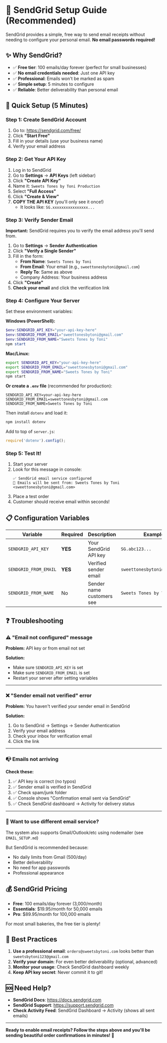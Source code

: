 # 📧 SendGrid Setup Guide (Recommended)

SendGrid provides a simple, free way to send email receipts without needing to configure your personal email. **No email passwords required!**

## ✨ Why SendGrid?

- ✅ **Free tier**: 100 emails/day forever (perfect for small businesses)
- ✅ **No email credentials needed**: Just one API key
- ✅ **Professional**: Emails won't be marked as spam
- ✅ **Simple setup**: 5 minutes to configure
- ✅ **Reliable**: Better deliverability than personal email

## 🚀 Quick Setup (5 Minutes)

### Step 1: Create SendGrid Account

1. Go to: https://sendgrid.com/free/
2. Click **"Start Free"**
3. Fill in your details (use your business name)
4. Verify your email address

### Step 2: Get Your API Key

1. Log in to SendGrid
2. Go to **Settings** → **API Keys** (left sidebar)
3. Click **"Create API Key"**
4. Name it: `Sweets Tones by Toni Production`
5. Select **"Full Access"**
6. Click **"Create & View"**
7. **COPY THE API KEY** (you'll only see it once!)
   - It looks like: `SG.xxxxxxxxxxxxxxxx...`

### Step 3: Verify Sender Email

**Important:** SendGrid requires you to verify the email address you'll send from.

1. Go to **Settings** → **Sender Authentication**
2. Click **"Verify a Single Sender"**
3. Fill in the form:
   - **From Name**: `Sweets Tones by Toni`
   - **From Email**: Your email (e.g., `sweettonesbytoni@gmail.com`)
   - **Reply To**: Same as above
   - Company Address: Your business address
4. Click **"Create"**
5. **Check your email** and click the verification link

### Step 4: Configure Your Server

Set these environment variables:

**Windows (PowerShell):**
```powershell
$env:SENDGRID_API_KEY="your-api-key-here"
$env:SENDGRID_FROM_EMAIL="sweettonesbytoni@gmail.com"
$env:SENDGRID_FROM_NAME="Sweets Tones by Toni"
npm start
```

**Mac/Linux:**
```bash
export SENDGRID_API_KEY="your-api-key-here"
export SENDGRID_FROM_EMAIL="sweettonesbytoni@gmail.com"
export SENDGRID_FROM_NAME="Sweets Tones by Toni"
npm start
```

**Or create a `.env` file** (recommended for production):
```
SENDGRID_API_KEY=your-api-key-here
SENDGRID_FROM_EMAIL=sweettonesbytoni@gmail.com
SENDGRID_FROM_NAME=Sweets Tones by Toni
```

Then install `dotenv` and load it:
```bash
npm install dotenv
```

Add to top of `server.js`:
```javascript
require('dotenv').config();
```

### Step 5: Test It!

1. Start your server
2. Look for this message in console:
   ```
   ✅ SendGrid email service configured
   📧 Emails will be sent from: Sweets Tones by Toni <sweettonesbytoni@gmail.com>
   ```
3. Place a test order
4. Customer should receive email within seconds!

## 📋 Configuration Variables

| Variable | Required | Description | Example |
|----------|----------|-------------|---------|
| `SENDGRID_API_KEY` | **YES** | Your SendGrid API key | `SG.abc123...` |
| `SENDGRID_FROM_EMAIL` | **YES** | Verified sender email | `sweettonesbytoni@gmail.com` |
| `SENDGRID_FROM_NAME` | No | Sender name customers see | `Sweets Tones by Toni` |

## ❓ Troubleshooting

### ⚠️ "Email not configured" message

**Problem:** API key or from email not set

**Solution:**
- Make sure `SENDGRID_API_KEY` is set
- Make sure `SENDGRID_FROM_EMAIL` is set
- Restart your server after setting variables

---

### ❌ "Sender email not verified" error

**Problem:** You haven't verified your sender email in SendGrid

**Solution:**
1. Go to SendGrid → Settings → Sender Authentication
2. Verify your email address
3. Check your inbox for verification email
4. Click the link

---

### 📭 Emails not arriving

**Check these:**
1. ✅ API key is correct (no typos)
2. ✅ Sender email is verified in SendGrid
3. ✅ Check spam/junk folder
4. ✅ Console shows "Confirmation email sent via SendGrid"
5. ✅ Check SendGrid dashboard → Activity for delivery status

---

### 🔄 Want to use different email service?

The system also supports Gmail/Outlook/etc using nodemailer (see `EMAIL_SETUP.md`)

But SendGrid is recommended because:
- No daily limits from Gmail (500/day)
- Better deliverability
- No need for app passwords
- Professional appearance

## 💰 SendGrid Pricing

- **Free**: 100 emails/day forever (3,000/month)
- **Essentials**: $19.95/month for 50,000 emails
- **Pro**: $89.95/month for 100,000 emails

For most small bakeries, the free tier is plenty!

## 🎯 Best Practices

1. **Use a professional email**: `orders@sweetsbytoni.com` looks better than `sweetsbytoni123@gmail.com`
2. **Verify your domain**: For even better deliverability (optional, advanced)
3. **Monitor your usage**: Check SendGrid dashboard weekly
4. **Keep API key secret**: Never commit it to git!

## 🆘 Need Help?

- **SendGrid Docs**: https://docs.sendgrid.com
- **SendGrid Support**: https://support.sendgrid.com
- **Check Activity Feed**: SendGrid Dashboard → Activity (shows all sent emails)

---

**Ready to enable email receipts? Follow the steps above and you'll be sending beautiful order confirmations in minutes! 🎉**

